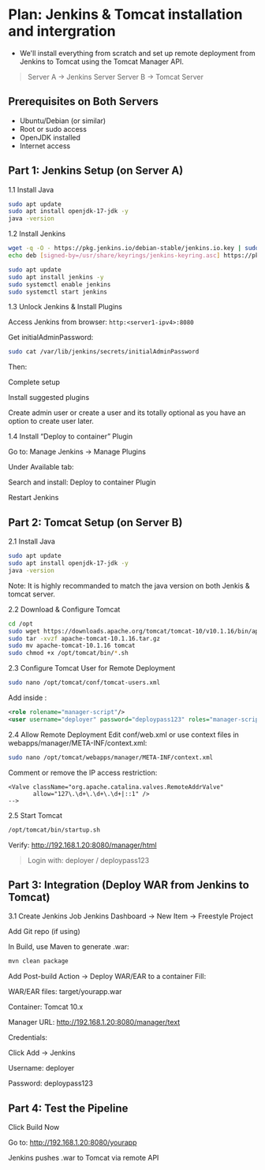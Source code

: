 # Plan: Jenkins & Tomcat installation and intergration

-  We'll install everything from scratch and set up remote deployment from Jenkins to Tomcat using the Tomcat Manager API.

> Server A → Jenkins Server
> Server B → Tomcat Server

## Prerequisites on Both Servers

-  Ubuntu/Debian (or similar)
-  Root or sudo access
-  OpenJDK installed
-  Internet access

## Part 1: Jenkins Setup (on Server A)

1.1 Install Java
```bash
sudo apt update
sudo apt install openjdk-17-jdk -y
java -version
```

1.2 Install Jenkins
```bash
wget -q -O - https://pkg.jenkins.io/debian-stable/jenkins.io.key | sudo tee /usr/share/keyrings/jenkins-keyring.asc > /dev/null
echo deb [signed-by=/usr/share/keyrings/jenkins-keyring.asc] https://pkg.jenkins.io/debian-stable binary/ | sudo tee /etc/apt/sources.list.d/jenkins.list > /dev/null

sudo apt update
sudo apt install jenkins -y
sudo systemctl enable jenkins
sudo systemctl start jenkins
```
1.3 Unlock Jenkins & Install Plugins

Access Jenkins from browser:
`http:<server1-ipv4>:8080`

Get initialAdminPassword:

```bash
sudo cat /var/lib/jenkins/secrets/initialAdminPassword
```
Then:

Complete setup

Install suggested plugins

Create admin user or create a user and its totally optional as you have an option to create user later.

1.4 Install “Deploy to container” Plugin

Go to: Manage Jenkins → Manage Plugins

Under Available tab:

Search and install: Deploy to container Plugin

Restart Jenkins

## Part 2: Tomcat Setup (on Server B)

2.1 Install Java

```bash
sudo apt update
sudo apt install openjdk-17-jdk -y
java -version
```
Note: It is highly recommanded to match the java version on both Jenkis & tomcat server.

2.2 Download & Configure Tomcat
```bash
cd /opt
sudo wget https://downloads.apache.org/tomcat/tomcat-10/v10.1.16/bin/apache-tomcat-10.1.16.tar.gz
sudo tar -xvzf apache-tomcat-10.1.16.tar.gz
sudo mv apache-tomcat-10.1.16 tomcat
sudo chmod +x /opt/tomcat/bin/*.sh
```

2.3  Configure Tomcat User for Remote Deployment
```bash
sudo nano /opt/tomcat/conf/tomcat-users.xml
```
Add inside <tomcat-users>:

```xml
<role rolename="manager-script"/>
<user username="deployer" password="deploypass123" roles="manager-script"/>
```
2.4 Allow Remote Deployment
Edit conf/web.xml or use context files in webapps/manager/META-INF/context.xml:

```bash
sudo nano /opt/tomcat/webapps/manager/META-INF/context.xml
```
Comment or remove the IP access restriction:

```xml<!--
<Valve className="org.apache.catalina.valves.RemoteAddrValve"
       allow="127\.\d+\.\d+\.\d+|::1" />
-->
```

2.5 Start Tomcat
```bash
/opt/tomcat/bin/startup.sh
```
Verify:
http://192.168.1.20:8080/manager/html
> Login with: deployer / deploypass123

## Part 3: Integration (Deploy WAR from Jenkins to Tomcat)

3.1 Create Jenkins Job
Jenkins Dashboard → New Item → Freestyle Project

Add Git repo (if using)

In Build, use Maven to generate .war:
```bash
mvn clean package
```

Add Post-build Action → Deploy WAR/EAR to a container
Fill:

WAR/EAR files: target/yourapp.war

Container: Tomcat 10.x

Manager URL: http://192.168.1.20:8080/manager/text

Credentials:

Click Add → Jenkins

Username: deployer

Password: deploypass123

## Part 4: Test the Pipeline

Click Build Now

Go to: http://192.168.1.20:8080/yourapp

Jenkins pushes .war to Tomcat via remote API

